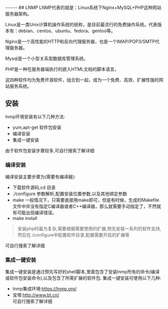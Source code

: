 <head>
     <title>EasySwoole 入门教程|swoole 入门教程|Linux基础|Linux 防火墙</title>
     <meta name="keywords" content="EasySwoole 入门教程|swoole 入门教程|Linux基础|Linux 防火墙"/>
     <meta name="description" content="EasySwoole 入门教程|swoole 入门教程|Linux基础|Linux 防火墙"/>
</head>
---<head>---
## LNMP
LNMP代表的就是：Linux系统下Nginx+MySQL+PHP这种网站服务器架构。  

Linux是一类Unix计算机操作系统的统称，是目前最流行的免费操作系统。代表版本有：debian、centos、ubuntu、fedora、gentoo等。  

Nginx是一个高性能的HTTP和反向代理服务器，也是一个IMAP/POP3/SMTP代理服务器。  

Mysql是一个小型关系型数据库管理系统。    

PHP是一种在服务器端执行的嵌入HTML文档的脚本语言。  

这四种软件均为免费开源软件，组合到一起，成为一个免费、高效、扩展性强的网站服务系统。  


## 安装
lnmp环境安装有以下几种方法:
* yum,apt-get 软件包安装
* 编译安装
* 集成一键安装

由于软件包安装步骤较多,可自行搜索了解详细

### 编译安装
编译安装主要步骤为(需要有编译器):
* 下载软件源码,cd 目录
* ./configure 参数解析,配置安装位置参数,以及其他绑定参数
* make 一般情况下，只需要直接用make即可，但是有时候，生成的Makefile文件中并没有指定C编译器或者C++编译器，那么就需要手动指定了，不然就有可能出现编译错误。
* make install 
>安装php时最为复杂,需要根据需要使用的扩展,预先安装一系列的软件支持,然后在./configure中配置软件目录,配置需要开启的扩展等

可自行搜索了解详细
### 集成一键安装
集成一键安装是通过预先写好的shell脚本,里面包含了安装lnmp所有的命令(编译或软件包安装命令),以及包含了所需扩展的软件包.
集成一键安装可使用以下几种:
* lnmp集成环境:https://lnmp.org/   
* 宝塔:http://www.bt.cn/  
可自行搜索了解详细

